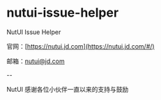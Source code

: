 # nutui-issue-helper

NutUI Issue Helper

官网：[https://nutui.jd.com](https://nutui.jd.com/#/)

邮箱：nutui@jd.com

--

NutUI 感谢各位小伙伴一直以来的支持与鼓励
